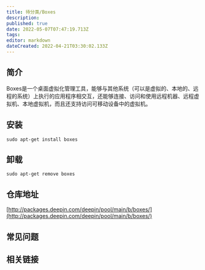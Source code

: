 ```yaml
---
title: 待分类/Boxes
description: 
published: true
date: 2022-05-07T07:47:19.713Z
tags: 
editor: markdown
dateCreated: 2022-04-21T03:30:02.133Z
---
```


## 简介

Boxes是一个桌面虚拟化管理工具，能够与其他系统（可以是虚拟的、本地的、远程的系统）上执行的应用程序相交互，还能够连接、访问和使用远程机器、远程虚拟机、本地虚拟机，而且还支持访问可移动设备中的虚拟机。

## 安装

`sudo apt-get install boxes`

## 卸载

`sudo apt-get remove boxes`

## 仓库地址

[http://packages.deepin.com/deepin/pool/main/b/boxes/](http://packages.deepin.com/deepin/pool/main/b/boxes/)


## 常见问题


## 相关链接